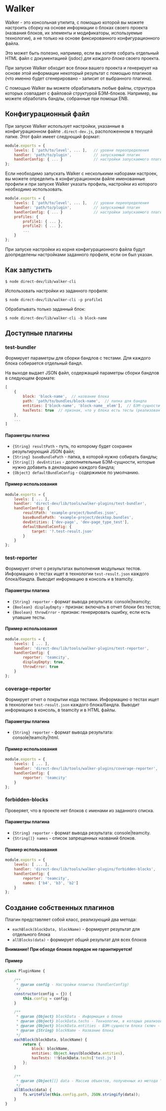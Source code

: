 # Walker

Walker - это консольная утилита, с помощью которой вы можете настроить сборку на основе информации о блоках своего проекта (названия блоков, их элементы и модификаторы, используемые технологии), а не только на основе фиксированного конфигурационного файла.

Это может быть полезно, например, если вы хотите собрать отдельный HTML файл с документацией (jsdoc) *для каждого блока* своего проекта.

При запуске Walker обходит все блоки вашего проекта и генерирует на основе этой информации некоторый результат с помощью плагинов (что именно будет сгенерировано - записит от выбранного плагина).

С помощью Walker вы можете обрабатывать любые файлы, структура которых совпадает с файловой структурой БЭМ-блоков. Например, вы можете обработать бандлы, собранные при помощи ENB.

## Конфигурационный файл

При запуске Walker использует настройки, указанные в конфигурационном файле `.direct-dev.js`, расположенном в текущей папке. Этот файл имеет следующий формат:

```js
module.exports = {
    levels: [ 'path/to/level', ... ],   // уровни переопределения
    handler: 'path/to/plugin',          // запускаемый плагин
    handlerConfig: { ... }              // настройки запускаемого плагина
};
```

Если необходимо запускать Walker с несколькими наборами настроек, вы можете определить в конфигурационном файле именованные профили и при запуске Walker указать профиль, настройки из которого необходимо использовать.

```js
module.exports = {
    levels: [ 'path/to/level', ... ],   // уровни переопределения
    handler: 'path/to/plugin',          // запускаемый плагин
    handlerConfig: { ... }              // настройки запускаемого плагина
    profiles: {
        profile1: { ... },
        profile2: { ... },
        ...
    }
};
```

При запуске настройки из корня конфигурационного файла будут доопределены настройками заданного профиля, если он был указан.

## Как запустить

```
$ node direct-dev/lib/walker-cli
```

Использовать настройки из заданного профиля:

```
$ node direct-dev/lib/walker-cli -p profile1
```

Обрабатывать только заданный блок:

```
$ node direct-dev/lib/walker-cli -b block-name
```


## Доступные плагины

### test-bundler

Формирует параметры для сборки бандлов с тестами. Для каждого блока собирается отдельный бандл.

На выходе выдает JSON файл, содержащий параметры сборки бандлов в следующем формате:

```js
[
    {
        block: 'block-name',  // название блока
        path: 'path/to/bundles/block-name',  // папка для бандла
        entities: ['block-name', 'block-name__elem'],  // БЭМ-сущности блока
        hasTests: true  // признак, что у блока есть тесты (реализован в технологии test.js)
    },
    ...
]
```

#### Параметры плагина

- `{String} resultPath` - путь, по которому будет сохранен результирующий JSON файл;
- `{String} baseBundlePath` - папка, в которой нужно собирать бандлы;
- `{String[]} devEntities` - дополнительные БЭМ-сущности, которые нужно добавить в декларацию каждого бандла;
- `{Object} defaultBundleConfig` - содержимое по умолчанию.

#### Пример использования

```js
module.exports = {
    levels: [ ... ],
    handler: 'direct-dev/lib/tools/walker-plugins/test-bundler',
    handlerConfig: {
        resultPath: 'example-project/bundles.json',
        baseBundlePath: 'example-project/desktop.bundles',
        devEntities: ['dev-page', 'dev-page_type_test'],
        defaultBundleConfig: {
            target: '?.test-result.json'
        }
    }
};
```

### test-reporter

Формирует отчет о результатах выполнения модульных тестов. Информацию о тестах ищет в технологии `test-result.json` каждого блока/бандла. Выводит информацию в консоль и в teamcity.

#### Параметры плагина

- `{String} reporter` - формат вывода результата: console|teamcity;
- `{Boolean} displayEmpty` - признак: включать в отчет блоки без тестов;
- `{Boolean} throwError` - признак: генерировать ошибку, если есть упавшие тесты.

#### Пример использования

```js
module.exports = {
    levels: [ ... ],
    handler: 'direct-dev/lib/tools/walker-plugins/test-reporter',
    handlerConfig: {
        reporter: 'teamcity',
        displayEmpty: true,
        throwError: true
    }
};
```

### coverage-reporter

Формирует отчет о покрытии кода тестами. Информацию о тестах ищет в технологии `test-result.json` каждого блока/бандла. Выводит информацию в консоль, в teamcity и в HTML файлы.

#### Параметры плагина

- `{String} reporter` - формат вывода результата: console|teamcity|html.

#### Пример использования

```js
module.exports = {
    levels: [ ... ],
    handler: 'direct-dev/lib/tools/walker-plugins/coverage-reporter',
    handlerConfig: {
        reporter: 'teamcity'
    }
};
```

### forbidden-blocks

Проверяет, что в проекте нет блоков с именами из заданного списка.

#### Параметры плагина

- `{String} reporter` - формат вывода результата: console|teamcity.
- `{String[]} names` - список запрещенных названий блоков.

#### Пример использования

```js
module.exports = {
    levels: [ ... ],
    handler: 'direct-dev/lib/tools/walker-plugins/forbidden-blocks',
    handlerConfig: {
        reporter: 'teamcity',
        names: ['b4', 'b3', 'b2']
    }
};
```

## Создание собственных плагинов

Плагин представляет собой класс, реализующий два метода:

- `eachBlock(blockData, blockName)` - формирует результат для отдельного блока
- `allBlocks(data)` - формирует общий результат для всех блоков

**Внимание! При обходе блоков порядок не гарантируется!**

#### Пример

```js
class PluginName {

    /**
     * @param config - Настройки плаигна (handlerConfig)
     */
    constructor(config = {}) {
        this.config = config;
    }

    /**
     * @param {Object} blockData - Информация о блоке
     * @param {Object} blockData.techs - Технологии, в которых реализован блок (ключ - технология, значение - массив путей к файлам)
     * @param {Object} blockData.entities - БЭМ-сущности блока (ключ - ID БЭМ-сущности, значение - объект, аналогичный полю "techs", но для конкретной БЭМ-сущности)
     * @param {String} blockName - Название блока
     */
    eachBlock(blockData, blockName) {
        return {
            block: blockName,
            entities: Object.keys(blockData.entities),
            hasTests: !!blockData.techs['test.js']
        };
    }

    /**
     * @param {Object[]} data - Массив объектов, полученных из метода "eachBlock"
     */
    allBlocks(data) {
        fs.writeFile(this.config.path, JSON.stringify(data));
    }
}
```
